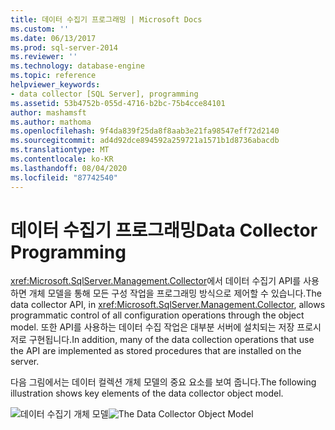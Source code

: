 ```yaml
---
title: 데이터 수집기 프로그래밍 | Microsoft Docs
ms.custom: ''
ms.date: 06/13/2017
ms.prod: sql-server-2014
ms.reviewer: ''
ms.technology: database-engine
ms.topic: reference
helpviewer_keywords:
- data collector [SQL Server], programming
ms.assetid: 53b4752b-055d-4716-b2bc-75b4cce84101
author: mashamsft
ms.author: mathoma
ms.openlocfilehash: 9f4da839f25da8f8aab3e21fa98547eff72d2140
ms.sourcegitcommit: ad4d92dce894592a259721a1571b1d8736abacdb
ms.translationtype: MT
ms.contentlocale: ko-KR
ms.lasthandoff: 08/04/2020
ms.locfileid: "87742540"
---
```

# <a name="data-collector-programming"></a><span data-ttu-id="b7023-102">데이터 수집기 프로그래밍</span><span class="sxs-lookup"><span data-stu-id="b7023-102">Data Collector Programming</span></span>
  <span data-ttu-id="b7023-103"><xref:Microsoft.SqlServer.Management.Collector>에서 데이터 수집기 API를 사용하면 개체 모델을 통해 모든 구성 작업을 프로그래밍 방식으로 제어할 수 있습니다.</span><span class="sxs-lookup"><span data-stu-id="b7023-103">The data collector API, in <xref:Microsoft.SqlServer.Management.Collector>, allows programmatic control of all configuration operations through the object model.</span></span> <span data-ttu-id="b7023-104">또한 API를 사용하는 데이터 수집 작업은 대부분 서버에 설치되는 저장 프로시저로 구현됩니다.</span><span class="sxs-lookup"><span data-stu-id="b7023-104">In addition, many of the data collection operations that use the API are implemented as stored procedures that are installed on the server.</span></span>

 <span data-ttu-id="b7023-105">다음 그림에서는 데이터 컬렉션 개체 모델의 중요 요소를 보여 줍니다.</span><span class="sxs-lookup"><span data-stu-id="b7023-105">The following illustration shows key elements of the data collector object model.</span></span>

 <span data-ttu-id="b7023-106">![데이터 수집기 개체 모델](../../../2014/database-engine/dev-guide/media/dc-objectmodel.gif "데이터 수집기 개체 모델")</span><span class="sxs-lookup"><span data-stu-id="b7023-106">![The Data Collector Object Model](../../../2014/database-engine/dev-guide/media/dc-objectmodel.gif "The Data Collector Object Model")</span></span>


